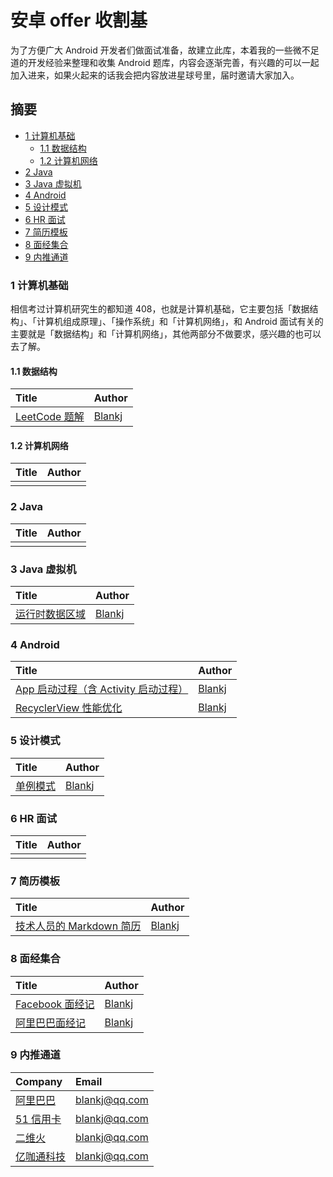 # 安卓 offer 收割基

为了方便广大 Android 开发者们做面试准备，故建立此库，本着我的一些微不足道的开发经验来整理和收集 Android 题库，内容会逐渐完善，有兴趣的可以一起加入进来，如果火起来的话我会把内容放进星球号里，届时邀请大家加入。


## 摘要

* [1 计算机基础](#1-计算机基础)
  * [1.1 数据结构](#11-数据结构)
  * [1.2 计算机网络](#12-计算机网络)
* [2 Java](#2-java)
* [3 Java 虚拟机](#3-java-虚拟机)
* [4 Android](#4-android)
* [5 设计模式](#5-设计模式)
* [6 HR 面试](#6-hr-面试)
* [7 简历模板](#7-简历模板)
* [8 面经集合](#8-面经集合)
* [9 内推通道](#9-内推通道)


### 1 计算机基础

相信考过计算机研究生的都知道 408，也就是计算机基础，它主要包括「数据结构」、「计算机组成原理」、「操作系统」和「计算机网络」，和 Android 面试有关的主要就是「数据结构」和「计算机网络」，其他两部分不做要求，感兴趣的也可以去了解。

#### 1.1 数据结构

| Title                                    | Author                                   |
| :--------------------------------------- | :--------------------------------------- |
| [LeetCode 题解][LeetCode 题解]            |  [Blankj][Blankj]                          |


#### 1.2 计算机网络

| Title                                    | Author                                   |
| :--------------------------------------- | :--------------------------------------- |
|                                          |                                          |


### 2 Java

| Title                                    | Author                                   |
| :--------------------------------------- | :--------------------------------------- |
|                                          |                                          |


### 3 Java 虚拟机

| Title                                    | Author                                   |
| :--------------------------------------- | :--------------------------------------- |
| [运行时数据区域][运行时数据区域]              | [Blankj][Blankj]                         |


### 4 Android

| Title                                    | Author                                   |
| :--------------------------------------- | :--------------------------------------- |
| [App 启动过程（含 Activity 启动过程）][App 启动过程（含 Activity 启动过程）]| [Blankj][Blankj]|
| [RecyclerView 性能优化][RecyclerView 性能优化]| [Blankj][Blankj]|


### 5 设计模式

| Title                                    | Author                                   |
| :--------------------------------------- | :--------------------------------------- |
| [单例模式][单例模式]                        | [Blankj][Blankj]                         |


### 6 HR 面试

| Title                                    | Author                                   |
| :--------------------------------------- | :--------------------------------------- |
|                                          |                                          |


### 7 简历模板

| Title                                    | Author                                   |
| :--------------------------------------- | :--------------------------------------- |
| [技术人员的 Markdown 简历][技术人员的 Markdown 简历]  | [Blankj][Blankj]                         |


### 8 面经集合

| Title                                    | Author                                    |
| :--------------------------------------- | :--------------------------------------- |
| [Facebook 面经记][Facebook 面经记]         | [Blankj][Blankj]                         |
| [阿里巴巴面经记][阿里巴巴面经记]              |[Blankj][Blankj]                          |


### 9 内推通道

| Company                                  | Email                                    |
| :--------------------------------------- | :--------------------------------------- |
| [阿里巴巴][阿里巴巴]                       |  blankj@qq.com                           |
| [51 信用卡][51 信用卡]                     |  blankj@qq.com                           |
| [二维火][二维火]                           |  blankj@qq.com                           |
| [亿咖通科技][亿咖通科技]                    |  blankj@qq.com                           |



[Blankj]:https://github.com/Blankj

<!-- 1.1 -->
[LeetCode 题解]: https://github.com/Blankj/awesome-java-leetcode

<!-- 1.2 -->

<!-- 2 -->

<!-- 3 -->
[运行时数据区域]:https://github.com/Blankj/AndroidOfferKiller/blob/master/jvm/%E8%BF%90%E8%A1%8C%E6%97%B6%E6%95%B0%E6%8D%AE%E5%8C%BA%E5%9F%9F.md

<!-- 4 -->
[App 启动过程（含 Activity 启动过程）]: https://github.com/Blankj/AndroidOfferKiller/blob/30d48a03d792679ce25718aee1d0ea6d22325fdd/android/App%20%E5%90%AF%E5%8A%A8%E8%BF%87%E7%A8%8B%EF%BC%88%E5%90%AB%20Activity%20%E5%90%AF%E5%8A%A8%E8%BF%87%E7%A8%8B%EF%BC%89.md
[RecyclerView 性能优化]: https://github.com/Blankj/AndroidOfferKiller/blob/cff6e99919e5212981a8e5169c54e0de233bd021/android/RecyclerView%20%E6%80%A7%E8%83%BD%E4%BC%98%E5%8C%96.md

<!-- 5 -->
[单例模式]: https://blankj.com/2016/04/21/really-use-singleton

<!-- 6 -->

<!-- 7 -->
[技术人员的 Markdown 简历]: https://github.com/Blankj/resume

<!-- 8 -->
[Facebook 面经记]: https://blankj.com/2017/10/31/facebook-interview
[阿里巴巴面经记]: https://blankj.com/2018/09/26/alibaba-interview

<!-- 9 -->
[阿里巴巴]: https://www.alibabagroup.com
[51 信用卡]: https://www.u51.com
[二维火]: https://www.2dfire.com
[亿咖通科技]: http://www.ecarx.com.cn